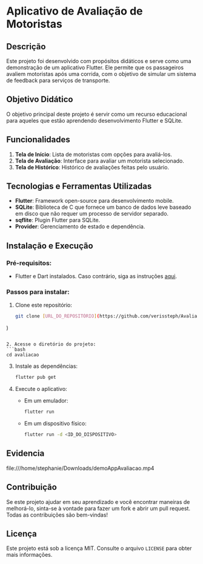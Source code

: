 

# Aplicativo de Avaliação de Motoristas 

## Descrição

Este projeto foi desenvolvido com propósitos didáticos e serve como uma demonstração de um aplicativo Flutter. Ele permite que os passageiros avaliem motoristas após uma corrida, com o objetivo de simular um sistema de feedback para serviços de transporte.

## Objetivo Didático

O objetivo principal deste projeto é servir como um recurso educacional para aqueles que estão aprendendo desenvolvimento Flutter e SQLite. 

## Funcionalidades

1. **Tela de Início**: Lista de motoristas com opções para avaliá-los.
2. **Tela de Avaliação**: Interface para avaliar um motorista selecionado.
3. **Tela de Histórico**: Histórico de avaliações feitas pelo usuário.

## Tecnologias e Ferramentas Utilizadas

- **Flutter**: Framework open-source para desenvolvimento mobile.
- **SQLite**: Biblioteca de C que fornece um banco de dados leve baseado em disco que não requer um processo de servidor separado.
- **sqflite**: Plugin Flutter para SQLite.
- **Provider**: Gerenciamento de estado e dependência.

## Instalação e Execução

### Pré-requisitos:

- Flutter e Dart instalados. Caso contrário, siga as instruções [aqui](https://flutter.dev/docs/get-started/install).

### Passos para instalar:

1. Clone este repositório:
   ```bash
   git clone [URL_DO_REPOSITÓRIO](https://github.com/verissteph/AvaliacaoMotorista.git
)
   ```

2. Acesse o diretório do projeto:
   ```bash
   cd avaliacao
   ```

3. Instale as dependências:
   ```bash
   flutter pub get
   ```

4. Execute o aplicativo:

   - Em um emulador:
     ```bash
     flutter run
     ```

   - Em um dispositivo físico:
     ```bash
     flutter run -d <ID_DO_DISPOSITIVO>
     ```

## Evidencia
file:///home/stephanie/Downloads/demoAppAvaliacao.mp4

## Contribuição

Se este projeto ajudar em seu aprendizado e você encontrar maneiras de melhorá-lo, sinta-se à vontade para fazer um fork e abrir um pull request. Todas as contribuições são bem-vindas!

## Licença

Este projeto está sob a licença MIT. Consulte o arquivo `LICENSE` para obter mais informações.


